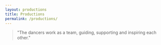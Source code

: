 ```yaml
---
layout: productions
title: Productions
permalink: /productions/
---
```


> "The dancers work as a team, guiding, supporting and inspiring each other."
